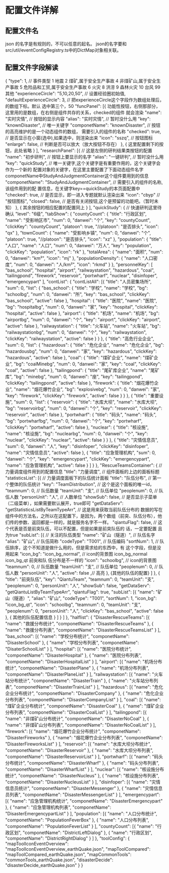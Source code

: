 # 配置文件详解

## 配置文件名
  json 的名字是有规则的，不可以任意的起名。
  json的名字要和  src/util/eventConfigRegistry.ts中的DictMap对象相关联。

## 配置文件字段解读  

{
    "type": 1, // 事件类型
                1 地震
                2 煤矿,属于安全生产事故
                4 非煤矿山,属于安全生产事故
                5 危险品和工贸,属于安全生产事故
                6 火灾
                8 洪涝
                9 森林火灾
                10 台风
                99 其他
    "experienceCircle": "5,10,20,50", // 设置经验圈初始值,
    "defaultExperienceCircle": 3, // 把experienceCircle这个字段作为数组处理后，的数组下标。默认
                                    选中第三个，50
    "funcPanel": [{  功能性按钮，右侧那部分，这里用的是数组，在右侧是组件共存的关系，checked的组件
                        就会渲染
            "name": "实时灾情", // 按钮的显示内容
            "alias": "实时灾情", // 暂时没什么用
            "key": "knownDisaster", // 唯一关键字
            "componetName": "knownDisaster", // 按钮的高亮维护的是一个动态组件的数组，
                                                需要引入的组件的名称
            "checked": true, // 是否显示在小窗(选中),如果选中，则渲染出来
            "icon": "sszq", // 按钮图标
            "enlarge": false, // 判断是否可以放大（放大按钮不存在）
        },
        {
          这里配置剩下的按钮，此处省略
        }
    ],
    "researchPanel": [{ // 这是左侧的研判结果类按钮的配置
            "name": "初步研判", // 按钮上要显示的名字
            "alias": "一键研判", // 暂时没什么用
            "key": "quickStudy", // 唯一关键字,这个关键字是有重要作用的，这个关键字会作为一个新的
                                    配置对象的关键字，在这里主要配置了下面动态组件名字componetName中StudyAndJudgmentContainer这个组件要用到的信息
            "componetName": "StudyAndJudgmentContainer", // 需要引入的组件的名称,该组件用到的配
                                                        置信息，在关键字key==quickStudy的本页面配置中
            "checked": true, // 是否显示，即一进入专题就默认渲染出来
            "icon": "cbyp" // "按钮图标",
            "closed": false, // 是否有关闭按钮,这个是预留的功能吧。（暂时未知）
        },
        {
            其余按钮的相应配置的配置同上
        }
    ],
    "quickStudy": {  // 快速研判这里待确认
        "level": "6级",
        "tabShow": {
            "countyCount": {
                "title": "行政区划",
                "name": "受影响区市",
                "num": 0,
                "danwei": "个",
                "key": "countyCount",
                "clickKey": "countyCount",
                "platoon": true,
                "//platoon": "是否排头",
                "icon": "qx"
            },
            "townCount": {
                "name": "受影响乡镇",
                "num": 0,
                "danwei": "个",
                "platoon": true,
                "//platoon": "是否排头",
                "icon": "xz"
            },
            "population": {
                "title": "人口",
                "name": "人口",
                "num": 0,
                "danwei": "万人",
                "key": "population",
                "clickKey": "population",
                "icon": "rk"
            },
            "totalArea": {
                "name": "面积",
                "num": 0,
                "danwei": "km²",
                "icon": "mj"
            },
            "populationDensity": {
                "name": "人口密度",
                "num": 0,
                "danwei": "人/km²",
                "icon": "rkmd"
            }
        },
        "personnelKey": [
            "bas_school",
            "hospital",
            "airport",
            "railwaystation",
            "hazardous",
            "coal",
            "tailingpond",
            "firework",
            "reservoir",
            "portwharf",
            "nuclear",
            "disinfoper",
            "emergencypart"
        ],
        "contList": {
            "contListAll": [{
                    "title": "人员密集场所",
                    "sum": 0,
                    "list": {
                        "bas_school": {
                            "title": "学校",
                            "name": "学校",
                            "bg": "schoolbg",
                            "num": 0,
                            "danwei": "所",
                            "key": "bas_school",
                            "clickKey": "bas_school",
                            "active": false
                        },
                        "hospital": {
                            "title": "医院",
                            "name": "医院",
                            "bg": "hospitalbg",
                            "num": 0,
                            "danwei": "家",
                            "key": "hospital",
                            "clickKey": "hospital",
                            "active": false
                        },
                        "airport": {
                            "title": "机场",
                            "name": "机场",
                            "bg": "airportbg",
                            "num": 0,
                            "danwei": "个",
                            "key": "airport",
                            "clickKey": "airport",
                            "active": false
                        },
                        "railwaystation": {
                            "title": "火车站",
                            "name": "火车站",
                            "bg": "railwaystationbg",
                            "num": 0,
                            "danwei": "个",
                            "key": "railwaystation",
                            "clickKey": "railwaystation",
                            "active": false
                        }
                    }
                },
                {
                    "title": "高危行业企业",
                    "sum": 0,
                    "list": {
                        "hazardous": {
                            "title": "危化企业",
                            "name": "危化企业",
                            "bg": "hazardousbg",
                            "num": 0,
                            "danwei": "家",
                            "key": "hazardous",
                            "clickKey": "hazardous",
                            "active": false
                        },
                        "coal": {
                            "title": "煤矿企业",
                            "name": "煤矿企业",
                            "bg": "coalMinebg",
                            "num": 0,
                            "danwei": "家",
                            "key": "coal",
                            "clickKey": "coal",
                            "active": false
                        },
                        "tailingpond": {
                            "title": "尾矿库企业",
                            "name": "尾矿库",
                            "bg": "minebg",
                            "num": 0,
                            "danwei": "座",
                            "key": "tailingpond",
                            "clickKey": "tailingpond",
                            "active": false
                        },
                        "firework": {
                            "title": "烟花爆竹企业",
                            "name": "烟花爆竹企业",
                            "bg": "explosivebg",
                            "num": 0,
                            "danwei": "家",
                            "key": "firework",
                            "clickKey": "firework",
                            "active": false
                        }
                    }
                },
                {
                    "title": "重要设施",
                    "sum": 0,
                    "list": {
                        "reservoir": {
                            "title": "水库大坝",
                            "name": "水库大坝",
                            "bg": "reservoirbg",
                            "num": 0,
                            "danwei": "个",
                            "key": "reservoir",
                            "clickKey": "reservoir",
                            "active": false
                        },
                        "portwharf": {
                            "title": "码头",
                            "name": "码头",
                            "bg": "portwharfbg",
                            "num": 0,
                            "danwei": "个",
                            "key": "portwharf",
                            "clickKey": "portwharf",
                            "active": false
                        },
                        "nuclear": {
                            "title": "核设施",
                            "name": "核设施",
                            "bg": "nuclearbg",
                            "num": 0,
                            "danwei": "个",
                            "key": "nuclear",
                            "clickKey": "nuclear",
                            "active": false
                        }
                    }
                },
                {
                    "title": "灾情信息员",
                    "sum": 0,
                    "danwei": "人",
                    "key": "disinfoper",
                    "clickKey": "disinfoper",
                    "name": "灾情信息员",
                    "active": false
                },
                {
                    "title": "应急管理机构",
                    "sum": 0,
                    "danwei": "个",
                    "key": "emergencypart",
                    "clickKey": "emergencypart",
                    "name": "应急管理机构",
                    "active": false
                }
            ]
        }
    },
    "RescueTeamsContainer": { // 力量调度组件用到的配置信息
        "title": "力量调度", // 组件面板的上边的面板标题
        "statisticsList": [{ // 力量调度面板下的队伍统计面板
                "title": "队伍分布", // 第一个整体的队伍统计
                "key": "TeamDistribution", // 这个是这个面板的唯一id，
                "teamnum": 0, // 队伍数量
                "teamUnit": "支", // 队伍单位
                "peoplenum": 0, // 队伍人数
                "personUnit": "人", // 人数单位
                "showSub": false, // 是否显示子菜单（二级菜单），如果需要默认展开，true即可
                "getDataServ": "getStatisticsListByTeamTypeArr", // 这是用来获取当前队伍分布的
                                                                    数据的写在组件中的方法名，之所以在这配置下，是因为，两个数组（前突、队伍分布），他们传的参数、返回都是一样的，就是服务名字不一样。
                "qiantuFlag": false, // 这个代表是否是前突队伍，可以不配置，但是如果是前突队伍的
                                            话，一定要配置 且为true
                "subList": [{ // 关注的队伍类型
                        "name": "矿山（隧道）", // 队伍名字
                        "alias": "矿山", // 队伍简称
                        "codeType": "T001", // 队伍编码
                        "sortNum": 1, // 队伍排序，这个不知道是做什么用的，但是需求给的东西中，有
                                        这个字段，但是没用起来
                        "icon_bg": "icon_bg_normal", // icon的背景图 icon_bg_normal icon_bg_qt 前突和队
                                    伍分布是不一样的
                        "icon": "schoolbg", // icon的背景图
                        "teamnum": 0, // 队伍数量
                        "teamUnit": "支", // 队伍单位
                        "peoplenum": 0, // 队伍人数
                        "personUnit": "人",
                        "active": false ,// 高亮
                    },
                    {其他的队伍的配置}
                ]
            },
            {
                "title": "前突队伍",
                "key": "QiantuTeam",
                "teamnum": 0,
                "teamUnit": "支",
                "peoplenum": 0,
                "personUnit": "人",
                "showSub": false,
                "getDataServ": "getQiantuListByTeamTypeArr",
                "qiantuFlag": true,
                "subList": [{
                        "name": "矿山（隧道）",
                        "alias": "矿山",
                        "codeType": "T001",
                        "sortNum": 1,
                        "icon_bg": "icon_bg_qt",
                        "icon": "schoolbg",
                        "teamnum": 0,
                        "teamUnit": "支",
                        "peoplenum": 0,
                        "personUnit": "人",
                        "clickKey": "bas_school",
                        "active": false
                    },
                    {
                        其他的队伍配置信息
                    }
                ]
            }
        ]
    },
    "halflist": {
        "DisasterRescueTeams": [{
                "name": "救援分布统计",
                "componetName": "DisasterRescueTeams"
            },
            {
                "name": "救援分布列表",
                "componetName": "DisasterRescueTeamsList"
            }
        ],
        "bas_school": [{
                "name": "学校分布统计",
                "componetName": "DisasterSchool"
            },
            {
                "name": "学校分布列表",
                "componetName": "DisaterSchoolList"
            }
        ],
        "hospital": [{
                "name": "医院分布统计",
                "componetName": "DisasterHospital"
            },
            {
                "name": "医院分布列表",
                "componetName": "DisasterHospitalList"
            }
        ],
        "airport": [{
                "name": "机场分布统计",
                "componetName": "DisasterPlane"
            },
            {
                "name": "机场分布列表",
                "componetName": "DisasterPlaneList"
            }
        ],
        "railwaystation": [{
                "name": "火车站分布统计",
                "componetName": "DisasterTrain"
            },
            {
                "name": "火车站分布列表",
                "componetName": "DisasterTrainList"
            }
        ],
        "hazardous": [{
                "name": "危化企业分布统计",
                "componetName": "DisasterCompany"
            },
            {
                "name": "危化企业分布列表",
                "componetName": "DisasterCompanyList"
            }
        ],
        "coal": [{
                "name": "煤矿企业分布统计",
                "componetName": "DisasterCoal"
            },
            {
                "name": "煤矿企业分布列表",
                "componetName": "DisasterCoalList"
            }
        ],
        "tailingpond": [{
                "name": "非煤矿山分布统计",
                "componetName": "DisasterNoCoal"
            },
            {
                "name": "非煤矿山分布列表",
                "componetName": "DisasterNoCoalList"
            }
        ],
        "firework": [{
                "name": "烟花爆竹企业分布统计",
                "componetName": "DisasterFireworks"
            },
            {
                "name": "烟花爆竹企业分布列表",
                "componetName": "DisasterFireworksList"
            }
        ],
        "reservoir": [{
                "name": "水库大坝分布统计",
                "componetName": "DisasterReservoir"
            },
            {
                "name": "水库大坝分布列表",
                "componetName": "DisasterReservoirList"
            }
        ],
        "portwharf": [{
                "name": "码头分布统计",
                "componetName": "DisasterWharf"
            },
            {
                "name": "码头分布列表",
                "componetName": "DisasterWharfList"
            }
        ],
        "nuclear": [{
                "name": "核设施分布统计",
                "componetName": "DisasterNucleus"
            },
            {
                "name": "核设施分布列表",
                "componetName": "DisasterNucleusList"
            }
        ],
        "disinfoper": [{
                "name": "灾情信息员统计",
                "componetName": "DisasterMessenger"
            },
            {
                "name": "灾情信息员列表",
                "componetName": "DisasterMessengerList"
            }
        ],
        "emergencypart": [{
                "name": "应急管理机构统计",
                "componetName": "DisasterEmergencypart"
            },
            {
                "name": "应急管理机构列表",
                "componetName": "DisasterEmergencypartList"
            }
        ],
        "population": [{
                "name": "人口分布统计",
                "componetName": "PopulationFeverBox"
            },
            {
                "name": "人口分布列表",
                "componetName": "PopulationFeverList"
            }
        ],
        "countyCount": [{
                "name": "行政区划",
                "componetName": "DistrictLeftDialog"
            },
            {
                "name": "行政区划",
                "componetName": "DistrictRightDialog"
            }
        ]
    },
    "toolConfig": {
        "mapToolIconEventOverview": "mapToolIconEventOverview_earthQuake.json",
        "mapToolCompared": "mapToolCompared_earthQuake.json",
        "mapCommonTools": "commonTools_earthQuake.json",
        "disasterDecide": "disasterDecide_earthQuake.json"
    }
}

